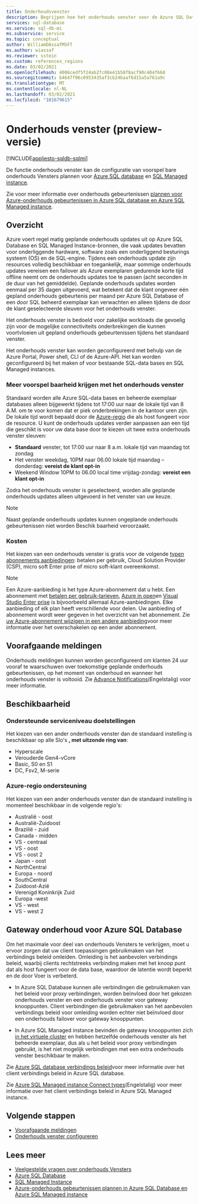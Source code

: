 ```yaml
---
title: Onderhoudsvenster
description: Begrijpen hoe het onderhouds venster voor de Azure SQL Database en het beheerde exemplaar kan worden geconfigureerd.
services: sql-database
ms.service: sql-db-mi
ms.subservice: service
ms.topic: conceptual
author: WilliamDAssafMSFT
ms.author: wiassaf
ms.reviewer: sstein
ms.custom: references_regions
ms.date: 03/02/2021
ms.openlocfilehash: 4006cedf5f24ab2fc08e41b58f8acf90c404f668
ms.sourcegitcommit: b4647f06c0953435af3cb24baaf6d15a5a761a9c
ms.translationtype: MT
ms.contentlocale: nl-NL
ms.lasthandoff: 03/02/2021
ms.locfileid: "101679615"
---
```

# <a name="maintenance-window-preview"></a>Onderhouds venster (preview-versie)
[!INCLUDE[appliesto-sqldb-sqlmi](../includes/appliesto-sqldb-sqlmi.md)]

De functie onderhouds venster kan de configuratie van voorspel bare onderhouds Vensters plannen voor [Azure SQL database](sql-database-paas-overview.md) en [SQL Managed instance](../managed-instance/sql-managed-instance-paas-overview.md). 

Zie voor meer informatie over onderhouds gebeurtenissen [plannen voor Azure-onderhouds gebeurtenissen in Azure SQL database en Azure SQL Managed instance](planned-maintenance.md).

## <a name="overview"></a>Overzicht

Azure voert regel matig geplande onderhouds updates uit op Azure SQL Database en SQL Managed Instance-bronnen, die vaak updates bevatten voor onderliggende hardware, software zoals een onderliggend besturings systeem (OS) en de SQL-engine. Tijdens een onderhouds update zijn resources volledig beschikbaar en toegankelijk, maar sommige onderhouds updates vereisen een failover als Azure exemplaren gedurende korte tijd offline neemt om de onderhouds updates toe te passen (acht seconden in de duur van het gemiddelde).  Geplande onderhouds updates worden eenmaal per 35 dagen uitgevoerd, wat betekent dat de klant ongeveer één gepland onderhouds gebeurtenis per maand per Azure SQL Database of een door SQL beheerd exemplaar kan verwachten en alleen tijdens de door de klant geselecteerde sleuven voor het onderhouds venster.   

Het onderhouds venster is bedoeld voor zakelijke workloads die gevoelig zijn voor de mogelijke connectiviteits onderbrekingen die kunnen voortvloeien uit gepland onderhouds gebeurtenissen tijdens het standaard venster.  

Het onderhouds venster kan worden geconfigureerd met behulp van de Azure Portal, Power shell, CLI of de Azure-API. Het kan worden geconfigureerd bij het maken of voor bestaande SQL-data bases en SQL Managed instances.

### <a name="gain-more-predictability-with-maintenance-window"></a>Meer voorspel baarheid krijgen met het onderhouds venster

Standaard worden alle Azure SQL-data bases en beheerde exemplaar databases alleen bijgewerkt tijdens tot 17:00 uur naar de lokale tijd van 8 A.M. om te voor komen dat er piek onderbrekingen in de kantoor uren zijn. De lokale tijd wordt bepaald door de [Azure-regio](https://azure.microsoft.com/global-infrastructure/geographies/) die als host fungeert voor de resource. U kunt de onderhouds updates verder aanpassen aan een tijd die geschikt is voor uw data base door te kiezen uit twee extra onderhouds venster sleuven:

* **Standaard** venster, tot 17:00 uur naar 8 a.m. lokale tijd van maandag tot zondag 
* Het venster weekdag, 10PM naar 06.00 lokale tijd maandag – donderdag: **vereist de klant opt-in** 
* Weekend Window 10PM to 06.00 local time vrijdag-zondag: **vereist een klant opt-in**  

Zodra het onderhouds venster is geselecteerd, worden alle geplande onderhouds updates alleen uitgevoerd in het venster van uw keuze.   

> [!Note]
> Naast geplande onderhouds updates kunnen ongeplande onderhouds gebeurtenissen niet worden Beschik baarheid veroorzaakt. 

### <a name="cost"></a>Kosten

Het kiezen van een onderhouds venster is gratis voor de volgende [typen abonnements aanbiedingen](https://azure.microsoft.com/support/legal/offer-details/): betalen per gebruik, Cloud Solution Provider (CSP), micro soft Enter prise of micro soft-klant overeenkomst.

> [!Note]
> Een Azure-aanbieding is het type Azure-abonnement dat u hebt. Een abonnement met [betalen per gebruik-tarieven](https://azure.microsoft.com/offers/ms-azr-0003p/), [Azure in open](https://azure.microsoft.com/en-us/offers/ms-azr-0111p/)en [Visual Studio Enter prise](https://azure.microsoft.com/en-us/offers/ms-azr-0063p/) is bijvoorbeeld allemaal Azure-aanbiedingen. Elke aanbieding of elk plan heeft verschillende voor delen. Uw aanbieding of abonnement wordt weer gegeven in het overzicht van het abonnement. Zie [uw Azure-abonnement wijzigen in een andere aanbieding](/azure/cost-management-billing/manage/switch-azure-offer)voor meer informatie over het overschakelen op een ander abonnement.

## <a name="advance-notifications"></a>Voorafgaande meldingen

Onderhouds meldingen kunnen worden geconfigureerd om klanten 24 uur vooraf te waarschuwen over toekomstige geplande onderhouds gebeurtenissen, op het moment van onderhoud en wanneer het onderhouds venster is voltooid. Zie [Advance Notifications](advance-notifications.md)(Engelstalig) voor meer informatie.

## <a name="availability"></a>Beschikbaarheid

### <a name="supported-service-level-objectives"></a>Ondersteunde serviceniveau doelstellingen

Het kiezen van een ander onderhouds venster dan de standaard instelling is beschikbaar op alle Slo's **, met uitzonde ring van**:
* Hyperscale 
* Verouderde Gen4-vCore
* Basic, S0 en S1 
* DC, Fsv2, M-serie

### <a name="azure-region-support"></a>Azure-regio ondersteuning

Het kiezen van een ander onderhouds venster dan de standaard instelling is momenteel beschikbaar in de volgende regio's:

- Australië - oost
- Australië-Zuidoost
- Brazilië - zuid
- Canada - midden
- VS - centraal
- VS - oost
- VS - oost 2
- Japan - oost
- NorthCentral
- Europa - noord
- SouthCentral
- Zuidoost-Azië
- Verenigd Koninkrijk Zuid
- Europa -west
- VS - west
- VS - west 2

## <a name="gateway-maintenance-for-azure-sql-database"></a>Gateway onderhoud voor Azure SQL Database

Om het maximale voor deel van onderhouds Vensters te verkrijgen, moet u ervoor zorgen dat uw client toepassingen gebruikmaken van het verbindings beleid omleiden. Omleiding is het aanbevolen verbindings beleid, waarbij clients rechtstreeks verbinding maken met het knoop punt dat als host fungeert voor de data base, waardoor de latentie wordt beperkt en de door Voer is verbeterd.  

* In Azure SQL Database kunnen alle verbindingen die gebruikmaken van het beleid voor proxy verbindingen, worden beïnvloed door het gekozen onderhouds venster en een onderhouds venster voor gateway knooppunten. Client verbindingen die gebruikmaken van het aanbevolen verbindings beleid voor omleiding worden echter niet beïnvloed door een onderhouds failover voor gateway knooppunten. 

* In Azure SQL Managed instance bevinden de gateway knooppunten zich [in het virtuele cluster](../../azure-sql/managed-instance/connectivity-architecture-overview.md#virtual-cluster-connectivity-architecture) en hebben hetzelfde onderhouds venster als het beheerde exemplaar, dus als u het beleid voor proxy verbindingen gebruikt, is het niet mogelijk verbindingen met een extra onderhouds venster beschikbaar te maken.

Zie [Azure SQL database verbindings beleid](../database/connectivity-architecture.md#connection-policy)voor meer informatie over het client verbindings beleid in Azure SQL database. 

Zie [Azure SQL Managed instance Connect types](../../azure-sql/managed-instance/connection-types-overview.md)(Engelstalig) voor meer informatie over het client verbindings beleid in Azure SQL Managed instance.


## <a name="next-steps"></a>Volgende stappen

* [Voorafgaande meldingen](advance-notifications.md)
* [Onderhouds venster configureren](maintenance-window-configure.md)

## <a name="learn-more"></a>Lees meer

* [Veelgestelde vragen over onderhouds Vensters](maintenance-window-faq.yml)
* [Azure SQL Database](sql-database-paas-overview.md) 
* [SQL Managed Instance](../managed-instance/sql-managed-instance-paas-overview.md)
* [Azure-onderhouds gebeurtenissen plannen in Azure SQL Database en Azure SQL Managed instance](planned-maintenance.md)




